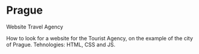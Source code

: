 # Prague
Website Travel Agency

How to look for a website for the Tourist Agency, on the example of the city of Prague.
Tehnologies: HTML, CSS and JS.
